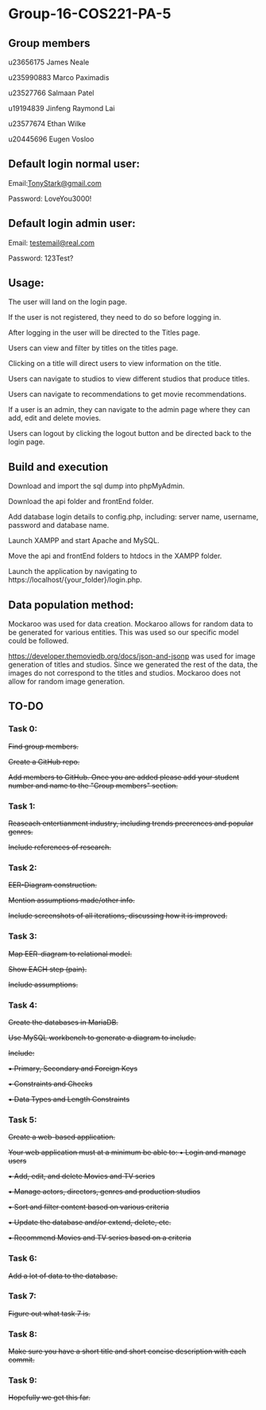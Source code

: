 # Group-16-COS221-PA-5

## Group members

u23656175 James Neale

u235990883 Marco Paximadis

u23527766 Salmaan Patel

u19194839 Jinfeng Raymond Lai

u23577674 Ethan Wilke

u20445696 Eugen Vosloo


## Default login normal user: 

Email:TonyStark@gmail.com

Password: LoveYou3000!


## Default login admin user:

Email: testemail@real.com

Password: 123Test?

## Usage:

The user will land on the login page.

If the user is not registered, they need to do so before logging in.

After logging in the user will be directed to the Titles page.

Users can view and filter by titles on the titles page.

Clicking on a title will direct users to view information on the title.

Users can navigate to studios to view different studios that produce titles.

Users can navigate to recommendations to get movie recommendations.

If a user is an admin, they can navigate to the admin page where they can add, edit and delete movies.

Users can logout by clicking the logout button and be directed back to the login page.

## Build and execution

Download and import the sql dump into phpMyAdmin.

Download the api folder and frontEnd folder.

Add database login details to config.php, including: server name, username, password and database name.

Launch XAMPP and start Apache and MySQL.

Move the api and frontEnd folders to htdocs in the XAMPP folder.

Launch the application by navigating to https://localhost/{your_folder}/login.php.

## Data population method:

Mockaroo was used for data creation. Mockaroo allows for random data to be generated for various entities. This
was used so our specific model could be followed.

https://developer.themoviedb.org/docs/json-and-jsonp was used for image generation of titles and studios.
Since we generated the rest of the data, the images do not correspond to the titles and studios. Mockaroo does not
allow for random image generation.


## TO-DO

### Task 0:

~~Find group members.~~

~~Create a GitHub repo.~~

~~Add members to GitHub. Once you are added please add your student number and name to the "Group members" section.~~

### Task 1: 

~~Reaseach entertianment industry, including trends preerences and popular genres.~~

~~Include references of research.~~

### Task 2:

~~EER-Diagram construction.~~

~~Mention assumptions made/other info.~~

~~Include screenshots of all iterations, discussing how it is improved.~~

### Task 3:

~~Map EER-diagram to relational model.~~

~~Show EACH step (pain).~~

~~Include assumptions.~~

### Task 4:

~~Create the databases in MariaDB.~~

~~Use MySQL workbench to generate a diagram to include.~~

~~Include:~~

~~• Primary, Secondary and Foreign Keys~~

~~• Constraints and Checks~~

~~• Data Types and Length Constraints~~

### Task 5:

~~Create a web-based application.~~

~~Your web application must at a minimum be able to:
• Login and manage users~~

~~• Add, edit, and delete Movies and TV series~~

~~• Manage actors, directors, genres and production studios~~

~~• Sort and filter content based on various criteria~~

~~• Update the database and/or extend, delete, etc.~~

~~• Recommend Movies and TV series based on a criteria~~

### Task 6:

~~Add a lot of data to the database.~~

### Task 7:

~~Figure out what task 7 is.~~

### Task 8:

~~Make sure you have a short title and short concise description with each commit.~~

### Task 9:

~~Hopefully we get this far.~~




